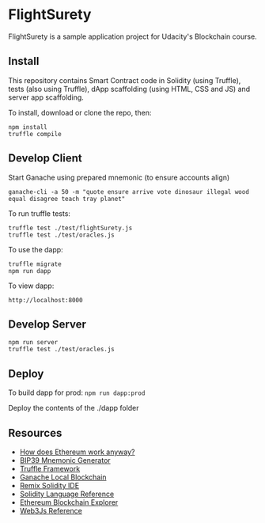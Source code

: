 # FlightSurety

FlightSurety is a sample application project for Udacity's Blockchain course.

## Install

This repository contains Smart Contract code in Solidity (using Truffle), tests (also using Truffle), dApp scaffolding (using HTML, CSS and JS) and server app scaffolding.

To install, download or clone the repo, then:
```shell
npm install
truffle compile
```

## Develop Client

Start Ganache using prepared mnemonic (to ensure accounts align)
```
ganache-cli -a 50 -m "quote ensure arrive vote dinosaur illegal wood equal disagree teach tray planet"
```

To run truffle tests:
```shell
truffle test ./test/flightSurety.js
truffle test ./test/oracles.js
```

To use the dapp:

```shell
truffle migrate
npm run dapp
```

To view dapp:

`http://localhost:8000`

## Develop Server

```shell
npm run server
truffle test ./test/oracles.js
```

## Deploy

To build dapp for prod:
`npm run dapp:prod`

Deploy the contents of the ./dapp folder


## Resources

* [How does Ethereum work anyway?](https://medium.com/@preethikasireddy/how-does-ethereum-work-anyway-22d1df506369)
* [BIP39 Mnemonic Generator](https://iancoleman.io/bip39/)
* [Truffle Framework](http://truffleframework.com/)
* [Ganache Local Blockchain](http://truffleframework.com/ganache/)
* [Remix Solidity IDE](https://remix.ethereum.org/)
* [Solidity Language Reference](http://solidity.readthedocs.io/en/v0.4.24/)
* [Ethereum Blockchain Explorer](https://etherscan.io/)
* [Web3Js Reference](https://github.com/ethereum/wiki/wiki/JavaScript-API)

